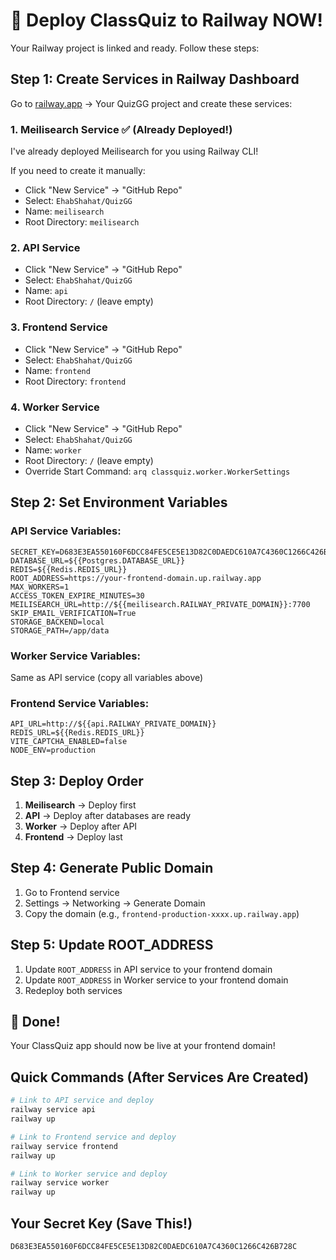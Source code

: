 # 🚀 Deploy ClassQuiz to Railway NOW!

Your Railway project is linked and ready. Follow these steps:

## Step 1: Create Services in Railway Dashboard

Go to [railway.app](https://railway.app) → Your QuizGG project and create these services:

### 1. Meilisearch Service ✅ (Already Deployed!)
I've already deployed Meilisearch for you using Railway CLI! 

If you need to create it manually:
- Click "New Service" → "GitHub Repo"
- Select: `EhabShahat/QuizGG`
- Name: `meilisearch`
- Root Directory: `meilisearch`

### 2. API Service
- Click "New Service" → "GitHub Repo"
- Select: `EhabShahat/QuizGG`
- Name: `api`
- Root Directory: `/` (leave empty)

### 3. Frontend Service  
- Click "New Service" → "GitHub Repo"
- Select: `EhabShahat/QuizGG`
- Name: `frontend`
- Root Directory: `frontend`

### 4. Worker Service
- Click "New Service" → "GitHub Repo"
- Select: `EhabShahat/QuizGG`
- Name: `worker`
- Root Directory: `/` (leave empty)
- Override Start Command: `arq classquiz.worker.WorkerSettings`

## Step 2: Set Environment Variables

### API Service Variables:
```
SECRET_KEY=D683E3EA550160F6DCC84FE5CE5E13D82C0DAEDC610A7C4360C1266C426B728C
DATABASE_URL=${{Postgres.DATABASE_URL}}
REDIS=${{Redis.REDIS_URL}}
ROOT_ADDRESS=https://your-frontend-domain.up.railway.app
MAX_WORKERS=1
ACCESS_TOKEN_EXPIRE_MINUTES=30
MEILISEARCH_URL=http://${{meilisearch.RAILWAY_PRIVATE_DOMAIN}}:7700
SKIP_EMAIL_VERIFICATION=True
STORAGE_BACKEND=local
STORAGE_PATH=/app/data
```

### Worker Service Variables:
Same as API service (copy all variables above)

### Frontend Service Variables:
```
API_URL=http://${{api.RAILWAY_PRIVATE_DOMAIN}}
REDIS_URL=${{Redis.REDIS_URL}}
VITE_CAPTCHA_ENABLED=false
NODE_ENV=production
```

## Step 3: Deploy Order

1. **Meilisearch** → Deploy first
2. **API** → Deploy after databases are ready
3. **Worker** → Deploy after API
4. **Frontend** → Deploy last

## Step 4: Generate Public Domain

1. Go to Frontend service
2. Settings → Networking → Generate Domain
3. Copy the domain (e.g., `frontend-production-xxxx.up.railway.app`)

## Step 5: Update ROOT_ADDRESS

1. Update `ROOT_ADDRESS` in API service to your frontend domain
2. Update `ROOT_ADDRESS` in Worker service to your frontend domain
3. Redeploy both services

## 🎉 Done!

Your ClassQuiz app should now be live at your frontend domain!

## Quick Commands (After Services Are Created)

```powershell
# Link to API service and deploy
railway service api
railway up

# Link to Frontend service and deploy  
railway service frontend
railway up

# Link to Worker service and deploy
railway service worker
railway up
```

## Your Secret Key (Save This!)
```
D683E3EA550160F6DCC84FE5CE5E13D82C0DAEDC610A7C4360C1266C426B728C
```